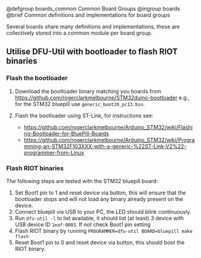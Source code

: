 @defgroup    boards_common Common Board Groups
@ingroup     boards
@brief       Common definitions and implementations for board groups

Several boards share many definitions and implementations, these are
collectively stored into a common module per board group.

## Utilise DFU-Util with bootloader to flash RIOT binaries

### Flash the bootloader

1. Download the bootloader binary matching you boards from
   https://github.com/rogerclarkmelbourne/STM32duino-bootloader
   e.g., for the STM32 bluepill use `generic_boot20_pc13.bin`.

2. Flash the bootloader using ST-Link, for instructions see:
   - https://github.com/rogerclarkmelbourne/Arduino_STM32/wiki/Flashing-Bootloader-for-BluePill-Boards
   - https://github.com/rogerclarkmelbourne/Arduino_STM32/wiki/Programming-an-STM32F103XXX-with-a-generic-%22ST-Link-V2%22-programmer-from-Linux

### Flash RIOT binaries

The following steps are tested with the STM32 bluepill board:

1. Set Boot1 pin to 1 and reset device via button, this will ensure that the
   bootloader stops and will not load any binary already present on the device.
2. Connect bluepill via USB to your PC, the LED should blink continuously.
3. Run `dfu-util -l` to list available, it should list (at least) 3 device with
   USB device ID `1eaf:0003`. If not check Boot1 pin setting
4. Flash RIOT binary by running `PROGRAMMER=dfu-util BOARD=bluepill make flash`
5. Reset Boot1 pin to 0 and reset device via button, this should boot the RIOT
   binary.
